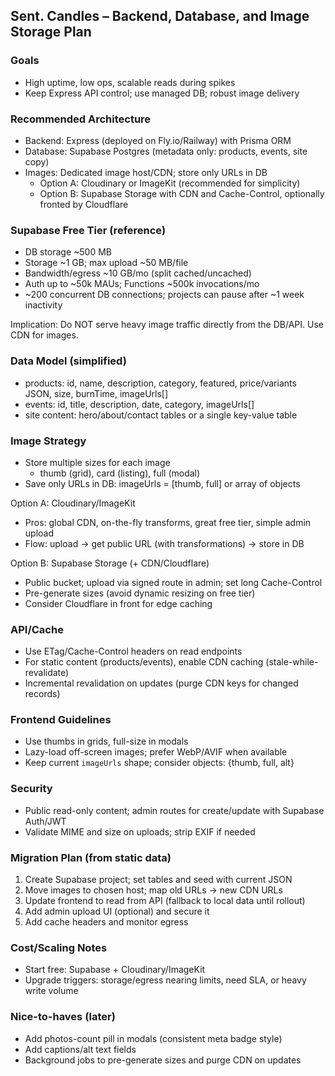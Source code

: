 ## Sent. Candles – Backend, Database, and Image Storage Plan

### Goals
- High uptime, low ops, scalable reads during spikes
- Keep Express API control; use managed DB; robust image delivery

### Recommended Architecture
- Backend: Express (deployed on Fly.io/Railway) with Prisma ORM
- Database: Supabase Postgres (metadata only: products, events, site copy)
- Images: Dedicated image host/CDN; store only URLs in DB
  - Option A: Cloudinary or ImageKit (recommended for simplicity)
  - Option B: Supabase Storage with CDN and Cache-Control, optionally fronted by Cloudflare

### Supabase Free Tier (reference)
- DB storage ~500 MB
- Storage ~1 GB; max upload ~50 MB/file
- Bandwidth/egress ~10 GB/mo (split cached/uncached)
- Auth up to ~50k MAUs; Functions ~500k invocations/mo
- ~200 concurrent DB connections; projects can pause after ~1 week inactivity

Implication: Do NOT serve heavy image traffic directly from the DB/API. Use CDN for images.

### Data Model (simplified)
- products: id, name, description, category, featured, price/variants JSON, size, burnTime, imageUrls[]
- events: id, title, description, date, category, imageUrls[]
- site content: hero/about/contact tables or a single key-value table

### Image Strategy
- Store multiple sizes for each image
  - thumb (grid), card (listing), full (modal)
- Save only URLs in DB: imageUrls = [thumb, full] or array of objects

Option A: Cloudinary/ImageKit
- Pros: global CDN, on-the-fly transforms, great free tier, simple admin upload
- Flow: upload -> get public URL (with transformations) -> store in DB

Option B: Supabase Storage (+ CDN/Cloudflare)
- Public bucket; upload via signed route in admin; set long Cache-Control
- Pre-generate sizes (avoid dynamic resizing on free tier)
- Consider Cloudflare in front for edge caching

### API/Cache
- Use ETag/Cache-Control headers on read endpoints
- For static content (products/events), enable CDN caching (stale-while-revalidate)
- Incremental revalidation on updates (purge CDN keys for changed records)

### Frontend Guidelines
- Use thumbs in grids, full-size in modals
- Lazy-load off-screen images; prefer WebP/AVIF when available
- Keep current `imageUrls` shape; consider objects: {thumb, full, alt}

### Security
- Public read-only content; admin routes for create/update with Supabase Auth/JWT
- Validate MIME and size on uploads; strip EXIF if needed

### Migration Plan (from static data)
1) Create Supabase project; set tables and seed with current JSON
2) Move images to chosen host; map old URLs -> new CDN URLs
3) Update frontend to read from API (fallback to local data until rollout)
4) Add admin upload UI (optional) and secure it
5) Add cache headers and monitor egress

### Cost/Scaling Notes
- Start free: Supabase + Cloudinary/ImageKit
- Upgrade triggers: storage/egress nearing limits, need SLA, or heavy write volume

### Nice-to-haves (later)
- Add photos-count pill in modals (consistent meta badge style)
- Add captions/alt text fields
- Background jobs to pre-generate sizes and purge CDN on updates


